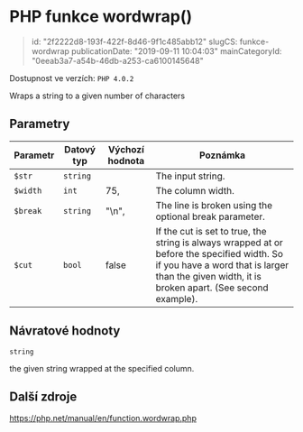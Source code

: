 PHP funkce wordwrap()
=====================

> id: "2f2222d8-193f-422f-8d46-9f1c485abb12"
> slugCS: funkce-wordwrap
> publicationDate: "2019-09-11 10:04:03"
> mainCategoryId: "0eeab3a7-a54b-46db-a253-ca6100145648"

Dostupnost ve verzích: `PHP 4.0.2`

Wraps a string to a given number of characters


Parametry
--------------

| Parametr | Datový typ | Výchozí hodnota | Poznámka |
|-----|-----|-----|-----|
| `$str` | `string` |  | The input string. |
| `$width` | `int` | 75, | The column width. |
| `$break` | `string` | "\n", | The line is broken using the optional break parameter. |
| `$cut` | `bool` | false | If the cut is set to true, the string is always wrapped at or before the specified width. So if you have a word that is larger than the given width, it is broken apart. (See second example). |


Návratové hodnoty
----------------

`string`

the given string wrapped at the specified column.

Další zdroje
------------

https://php.net/manual/en/function.wordwrap.php
